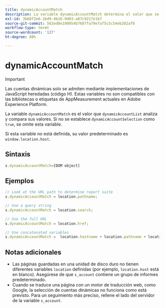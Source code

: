```yaml
---
title: dynamicAccountMatch
description: La variable dynamicAccountMatch determina el valor que se debe ver en las cuentas dinámicas.
exl-id: 3b68f2e6-1bd9-4b16-9d03-a87c9217e1b7
source-git-commit: 562ed0e190954b7687fa79efaf5c5c54eb202af8
workflow-type: tm+mt
source-wordcount: '127'
ht-degree: 88%

---
```


# dynamicAccountMatch

>[!IMPORTANT]
>
>Las cuentas dinámicas solo se admiten mediante implementaciones de JavaScript heredadas (código H). Estas variables no son compatibles con las bibliotecas o etiquetas de AppMeasurement actuales en Adobe Experience Platform.

La variable `dynamicAccountMatch` es el valor que `dynamicAccountList` analiza y compara sus valores. Si no se establece `dynamicAccountSelection` como `true`, se omite esta variable.

Si esta variable no está definida, su valor predeterminado es `window.location.host`.

## Sintaxis

```js
s.dynamicAccountMatch=[DOM object]
```

## Ejemplos

```js
// Look at the URL path to determine report suite
s.dynamicAccountMatch = location.pathname;

// Use a query string
s.dynamicAccountMatch = location.search;

// Use the full URL
s.dynamicAccountMatch = location.href;

// Use concatenated variables
s.dynamicAccountMatch =  location.hostname + location.pathname + location.search;
```

## Notas adicionales

* Las páginas guardadas en una unidad de disco duro no tienen diferentes variables `location` definidas (por ejemplo, `location.host` está en blanco). Asegúrese de que `s_account` contiene un grupo de informes predeterminado.
* Cuando se traduce una página con un motor de traducción web, como Google, la selección de cuentas dinámicas no funciona como está previsto. Para un seguimiento más preciso, rellene el lado del servidor de la variable `s_account`.
